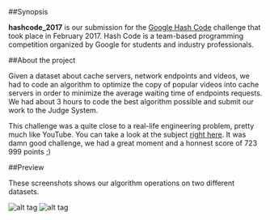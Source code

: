 ##Synopsis

**hashcode_2017** is our submission for the [Google Hash Code](https://hashcode.withgoogle.com/) challenge that took place in February 2017. Hash Code is a team-based programming competition organized by Google for students and industry professionals.

##About the project

Given a dataset about cache servers, network endpoints and videos, we had to code an algorithm to optimize the copy of popular videos into cache servers in order to minimize the average waiting time of endpoints requests. We had about 3 hours to code the best algorithm possible and submit our work to the Judge System. 

This challenge was a quite close to a real-life engineering problem, pretty much like YouTube. You can take a look at the subject [right here](https://pool.sybiload.com/git/hashcode_2017/hashcode_2017_subject.pdf). It was damn good challenge, we had a great moment and a honnest score of 723 999 points ;)

##Preview

These screenshots shows our algorithm operations on two different datasets.

![alt tag](https://pool.sybiload.com/git/hashcode_2017/hashcode_1.jpg)
![alt tag](https://pool.sybiload.com/git/hashcode_2017/hashcode_2.jpg)
